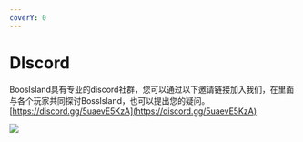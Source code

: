 ```yaml
---
coverY: 0
---
```


# DIscord

&#x20;     BoosIsland具有专业的discord社群，您可以通过以下邀请链接加入我们，在里面与各个玩家共同探讨BossIsland，也可以提出您的疑问。[https://discord.gg/5uaevE5KzA](https://discord.gg/5uaevE5KzA)

![](../.gitbook/assets/1642578209\(1\).jpg)
